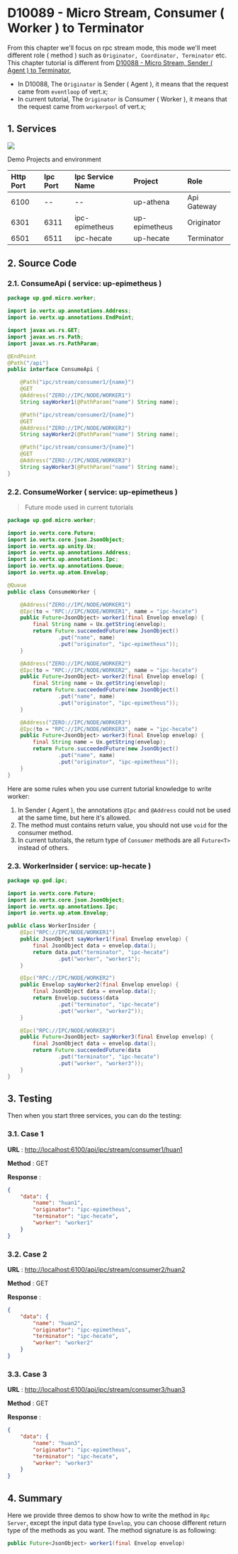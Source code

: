 # D10089 - Micro Stream, Consumer \( Worker \) to Terminator

From this chapter we'll focus on rpc stream mode, this mode we'll meet different role \( method \) such as `Originator, Coordinator, Terminator` etc. This chapter tutorial is different from [D10088 - Micro Stream,  Sender \( Agent \) to Terminator](d10088-micro-stream-sender-agent-to-terminator.md),

* In D10088, The `Originator` is Sender \( Agent \), it means that the request came from `eventloop` of vert.x;
* In current tutorial, The `Originator` is Consumer \( Worker \), it means that the request came from `workerpool` of vert.x;

## 1. Services

![](/doc/image/d10089-1.png)

Demo Projects and environment

| Http Port | Ipc Port | Ipc Service Name | Project | Role |
| :--- | :--- | :--- | :--- | :--- |
| 6100 | -- | -- | up-athena | Api Gateway |
| 6301 | 6311 | ipc-epimetheus | up-epimetheus | Originator |
| 6501 | 6511 | ipc-hecate | up-hecate | Terminator |

## 2. Source Code

### 2.1. ConsumeApi \( service: up-epimetheus \)

```java
package up.god.micro.worker;

import io.vertx.up.annotations.Address;
import io.vertx.up.annotations.EndPoint;

import javax.ws.rs.GET;
import javax.ws.rs.Path;
import javax.ws.rs.PathParam;

@EndPoint
@Path("/api")
public interface ConsumeApi {

    @Path("ipc/stream/consumer1/{name}")
    @GET
    @Address("ZERO://IPC/NODE/WORKER1")
    String sayWorker1(@PathParam("name") String name);

    @Path("ipc/stream/consumer2/{name}")
    @GET
    @Address("ZERO://IPC/NODE/WORKER2")
    String sayWorker2(@PathParam("name") String name);

    @Path("ipc/stream/consumer3/{name}")
    @GET
    @Address("ZERO://IPC/NODE/WORKER3")
    String sayWorker3(@PathParam("name") String name);
}
```

### 2.2. ConsumeWorker \( service: up-epimetheus \)

> Future mode used in current tutorials

```java
package up.god.micro.worker;

import io.vertx.core.Future;
import io.vertx.core.json.JsonObject;
import io.vertx.up.unity.Ux;
import io.vertx.up.annotations.Address;
import io.vertx.up.annotations.Ipc;
import io.vertx.up.annotations.Queue;
import io.vertx.up.atom.Envelop;

@Queue
public class ConsumeWorker {

    @Address("ZERO://IPC/NODE/WORKER1")
    @Ipc(to = "RPC://IPC/NODE/WORKER1", name = "ipc-hecate")
    public Future<JsonObject> worker1(final Envelop envelop) {
        final String name = Ux.getString(envelop);
        return Future.succeededFuture(new JsonObject()
                .put("name", name)
                .put("originator", "ipc-epimetheus"));
    }

    @Address("ZERO://IPC/NODE/WORKER2")
    @Ipc(to = "RPC://IPC/NODE/WORKER2", name = "ipc-hecate")
    public Future<JsonObject> worker2(final Envelop envelop) {
        final String name = Ux.getString(envelop);
        return Future.succeededFuture(new JsonObject()
                .put("name", name)
                .put("originator", "ipc-epimetheus"));
    }

    @Address("ZERO://IPC/NODE/WORKER3")
    @Ipc(to = "RPC://IPC/NODE/WORKER3", name = "ipc-hecate")
    public Future<JsonObject> worker3(final Envelop envelop) {
        final String name = Ux.getString(envelop);
        return Future.succeededFuture(new JsonObject()
                .put("name", name)
                .put("originator", "ipc-epimetheus"));
    }
}
```

Here are some rules when you use current tutorial knowledge to write worker:

1. In Sender \( Agent \), the annotations `@Ipc` and `@Address` could not be used at the same time, but here it's allowed.
2. The method must contains return value, you should not use `void` for the consumer method.
3. In current tutorials, the return type of `Consumer` methods are all `Future<T>` instead of others.

### 2.3. WorkerInsider \( service: up-hecate \)

```java
package up.god.ipc;

import io.vertx.core.Future;
import io.vertx.core.json.JsonObject;
import io.vertx.up.annotations.Ipc;
import io.vertx.up.atom.Envelop;

public class WorkerInsider {
    @Ipc("RPC://IPC/NODE/WORKER1")
    public JsonObject sayWorker1(final Envelop envelop) {
        final JsonObject data = envelop.data();
        return data.put("terminator", "ipc-hecate")
                .put("worker", "worker1");
    }

    @Ipc("RPC://IPC/NODE/WORKER2")
    public Envelop sayWorker2(final Envelop envelop) {
        final JsonObject data = envelop.data();
        return Envelop.success(data
                .put("terminator", "ipc-hecate")
                .put("worker", "worker2"));
    }

    @Ipc("RPC://IPC/NODE/WORKER3")
    public Future<JsonObject> sayWorker3(final Envelop envelop) {
        final JsonObject data = envelop.data();
        return Future.succeededFuture(data
                .put("terminator", "ipc-hecate")
                .put("worker", "worker3"));
    }
}
```

## 3. Testing

Then when you start three services, you can do the testing:

### 3.1. Case 1

**URL** : [http://localhost:6100/api/ipc/stream/consumer1/huan1](http://localhost:6100/api/ipc/stream/consumer1/huan1)

**Method** : GET

**Response** :

```json
{
    "data": {
        "name": "huan1",
        "originator": "ipc-epimetheus",
        "terminator": "ipc-hecate",
        "worker": "worker1"
    }
}
```

### 3.2. Case 2

**URL** : [http://localhost:6100/api/ipc/stream/consumer2/huan2](http://localhost:6100/api/ipc/stream/consumer2/huan2)

**Method** : GET

**Response** :

```json
{
    "data": {
        "name": "huan2",
        "originator": "ipc-epimetheus",
        "terminator": "ipc-hecate",
        "worker": "worker2"
    }
}
```

### 3.3. Case 3

**URL** : [http://localhost:6100/api/ipc/stream/consumer3/huan3](http://localhost:6100/api/ipc/stream/consumer3/huan3)

**Method** : GET

**Response** :

```json
{
    "data": {
        "name": "huan3",
        "originator": "ipc-epimetheus",
        "terminator": "ipc-hecate",
        "worker": "worker3"
    }
}
```

## 4. Summary

Here we provide three demos to show how to write the method in `Rpc Server`, except the input data type `Envelop`, you can choose different return type of the methods as you want. The method signature is as following:

```java
public Future<JsonObject> worker1(final Envelop envelop)
```



